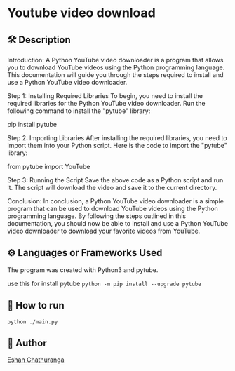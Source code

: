 # Youtube video download

<!--An image is an illustration for your project, the tip here is using your sense of humour as much as you can :D

You can copy paste my markdown photo insert as following:
<p align="center">
<img src="your-source-is-here" width=40% height=40%>
-->

## 🛠️ Description
Introduction:
A Python YouTube video downloader is a program that allows you to download YouTube videos using the Python programming language. This documentation will guide you through the steps required to install and use a Python YouTube video downloader.

Step 1: Installing Required Libraries
To begin, you need to install the required libraries for the Python YouTube video downloader. Run the following command to install the "pytube" library:

pip install pytube

Step 2: Importing Libraries
After installing the required libraries, you need to import them into your Python script. Here is the code to import the "pytube" library:

from pytube import YouTube

Step 3: Running the Script
Save the above code as a Python script and run it. The script will download the video and save it to the current directory.

Conclusion:
In conclusion, a Python YouTube video downloader is a simple program that can be used to download YouTube videos using the Python programming language. By following the steps outlined in this documentation, you should now be able to install and use a Python YouTube video downloader to download your favorite videos from YouTube.

## ⚙️ Languages or Frameworks Used

<!--Remove the below lines and add yours -->

The program was created with Python3 and pytube.

use this for install pytube
`python -m pip install --upgrade pytube`

<!-- Modules required to be able to use the script successfully
and how to install them.
(If there are a lot of them, including a `requirements.txt` file will work better.) -->

## 🌟 How to run

<!--Remove the below lines and add yours -->

`python ./main.py`


## 🤖 Author

<!--Remove the below lines and add yours -->

[Eshan Chathuranga](https://github.com/sky7026)
